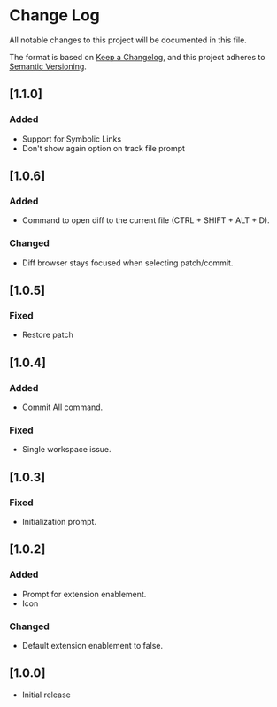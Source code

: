 # Change Log
All notable changes to this project will be documented in this file.

The format is based on [Keep a Changelog](https://keepachangelog.com/en/1.0.0/),
and this project adheres to [Semantic Versioning](https://semver.org/spec/v2.0.0.html).

## [1.1.0]
### Added
- Support for Symbolic Links
- Don't show again option on track file prompt

## [1.0.6]

### Added
- Command to open diff to the current file (CTRL + SHIFT + ALT + D).

### Changed
- Diff browser stays focused when selecting patch/commit.

## [1.0.5]

### Fixed
- Restore patch

## [1.0.4]

### Added
- Commit All command.

### Fixed
- Single workspace issue.

## [1.0.3]

### Fixed
- Initialization prompt.

## [1.0.2]

### Added
- Prompt for extension enablement.
- Icon

### Changed
- Default extension enablement to false.

## [1.0.0]

- Initial release
